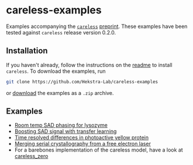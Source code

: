 # careless-examples
Examples accompanying the [`careless`](https://github.com/hekstra-lab/careless) [preprint](https://doi.org/10.1101/2021.01.05.425510). 
These examples have been tested against `careless` release version 0.2.0. 

## Installation
If you haven't already, follow the instructions on the [readme](https://github.com/hekstra-lab/careless) to install `careless`.
To download the examples, run
```bash
git clone https://github.com/Hekstra-Lab/careless-examples
```
or [download](https://github.com/Hekstra-Lab/careless-examples/archive/main.zip) the examples as a `.zip` archive.

## Examples
- [Room temp SAD phasing for lysozyme](HEWLSSAD.md)
- [Boosting SAD signal with transfer learning](TRANSFER_ANOM.md)
- [Time resolved differences in photoactive yellow protein](PYPTRX.md)
- [Merging serial crystallography from a free electron laser](XFEL.md)
- For a barebones implementation of the careless model, have a look at [careless_zero](CARELESS_ZERO.md)
